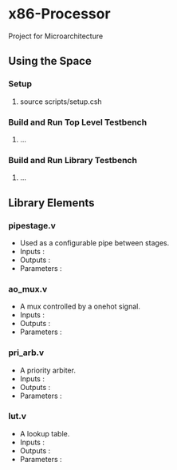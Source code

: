 # x86-Processor
Project for Microarchitecture

## Using the Space
### Setup 
1. source scripts/setup.csh

### Build and Run Top Level Testbench
1. ...

### Build and Run Library Testbench
1. ...

## Library Elements

### pipestage.v
- Used as a configurable pipe between stages.
- Inputs :
- Outputs :
- Parameters : 

### ao_mux.v
- A mux controlled by a onehot signal. 
- Inputs :
- Outputs :
- Parameters : 

### pri_arb.v
- A priority arbiter.
- Inputs :
- Outputs :
- Parameters : 

### lut.v
- A lookup table.
- Inputs :
- Outputs :
- Parameters : 
